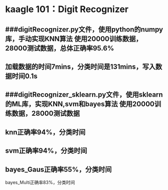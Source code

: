 # kaagle 101：Digit Recognizer

###digitRecognizer.py文件，使用python的numpy库，手动实现KNN算法
使用20000训练数据，28000测试数据，总体正确率95.6%
------------------------------------
加载数据的时间7mins，分类时间是131mins，写入数据时间0.1s
-----------------

###digitRecognizer_sklearn.py文件，使用sklearn的ML库，实现KNN,svm和bayes算法
使用20000训练数据，28000测试数据
--------------------
knn正确率94%，分类时间
------------
svm正确率94%，分类时间
------------
bayes_Gaus正确率55%，分类时间
------------
bayes_Multi正确率83%，分类时间

